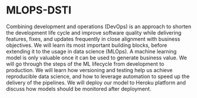# MLOPS-DSTI  
  
 Combining development and operations (DevOps) is an approach to shorten the development life cycle
and improve software quality while delivering features, fixes, and updates frequently in close alignment
with business objectives. We will learn its most important building blocks, before extending it to the
usage in data science (MLOps). A machine learning model is only valuable once it can be used to
generate business value. We will go through the steps of the ML lifecycle from development
to production. We will learn how versioning and testing help us achieve reproducible data science, and
how to leverage automation to speed up the delivery of the pipelines. We will deploy our model to
Heroku platform and discuss how models should be monitored after deployment.
